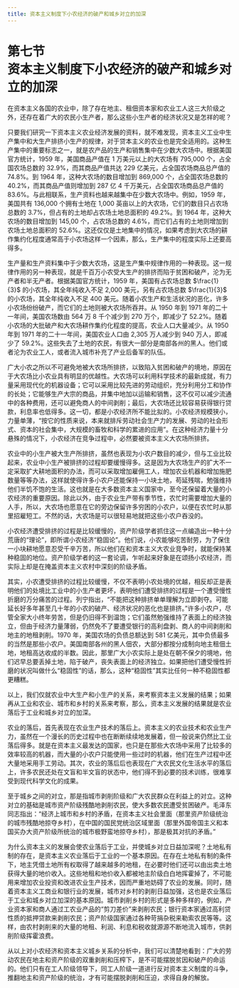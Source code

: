 ```yaml
---
title: 资本主义制度下小农经济的破产和城乡对立的加深
---
```


# 第七节<br>**资本主义制度下&zwnj;小农经济的破产&zwnj;和城乡对立的加深**

在资本主义各国的农业中，除了存在地主、租佃资本家和农业工人这三大阶级之外，还存在着广大的农民小生产者，那么这些小生产者的经济状况又是怎祥的呢？

只要我们研究一下资本主义农业经济发展的资料，就不难发现，资本主义工业中生产集中和大生产排挤小生产的规律，对于贷本主义的农业也是完全适用的。这种生产集中的重要标志之一，就是农产品的生产和销售集中在少数大农场中。根据美国官方统计，1959 年，美国商品产值在 1 万美元以上的大农场有 795,000 个，占全国农场总数的 32.9%，而其商品产值共达 229 亿美元，占全国农场商品总产值的 74.8%。到 1964 年，这种大农场的数目增加到 869,000 个，占全国农场总数的 40.2%，而其商品产值则增加到 287 亿 4 千万美元，占全国农场商品总产值的 83.6%。与此相联系，生产资料也越来越集中在少数大农场中。例如，1959 年，美国共有 136,000 个拥有士地在 1,000 英亩以上的大农场，它们的数目只占农场总数的 3.7%，但占有的土地却占农场土地总面积的 49.2%。到 1964 年，这种大农场的数目增加到 145,00 个，占农场总数的 4.6%，而它们占有的土地则增加到农场土地总面积的 52.6%。这还仅仅是土地集中的情况，如果考虑到大农场的耕作集约化程度通常高于小农场这样一个因素，那么，生产集中的程度实际上还要高得多。

生产量和生产资料集中于少数大农场，这是生产集中规律作用的一种表现。这一规律作用的另一种表现，就是千百万小农受大生产的排挤而陷于贫困和破产，沦为无产者和半无产者。根据美国官方统计，1959 年，美国有占农场总数 $\frac{1}{3}$ 的小农场，其全年纯收入不足 2,000 美元，另有占农场总数 $\frac{1}{3}$ 的小农场，其全年纯收入不足 400 美元。随着小农生产和生活状况的恶化，许多小农场纷纷破产，而它们的土地则被大农场所吞并。从 1950 年到 1971 年的二十一年间，美国农场数由 564 万 8 千个减少到 270 万个，即减少了 52.2%。随着小农场的大批破产和大农场耕作集约化程度的提高，农业人口大量减少。从 1950 年到 1971 年的二十一年间，美国农业人口由 2,305 万人减少到 940 万人，即减少了 59.2%。这些失去了土地的农民，有很大一部分是南部各州的黑人。他们或者沦为农业工人，或者流入城市补充了产业后备军的队伍。

广大小农之所以不可避免地被大农场所排挤，以致陷入贫困和破产的境地，原因在于大农场比小农业具有明显的优越性。大农场可以利用科学技术的最新成就，有力量采用现代化的机器设备；它可以采用比较先进的劳动组织，充分利用分工和协作的长处；它能够生产大宗的商品，并集中地加以运输和销售，这不仅可以减少流通中的各种费用，还可以避免商人的中间剥削；最后，大农场还比较容易获得银行贷款，利息率也低得多。这一切，都是小农经济所不能比拟的。小农经济规模狭小，力量单薄，“按它的性质来说，本来就排斥劳动社会生产力的发展、劳动的社会形式、资本的社会集中，大规模的畜牧和科学的累进的应用”。在这种经济力量十分悬殊的情况下，小农经济在竞争过程中，必然要被资本主义大农场所排挤。

农业中的小生产被大生产所排挤，虽然也表现为小农户数目的减少，但与工业比较起来，农业中小生产被排挤的过程却要缓慢得多。这是因为大农场生产的扩大不一定采取扩大耕地面积的办法，而可以采取增加雇佣工人，增加农业机器和增加施肥数量等等办法，这样就使得许多小农户还能保持一小块土地，苟延残喘，勉强维持他们半饥不饱的生活。这也就是在大多数资本主义国家中，至今还保留着大量的小农经济的重要原因。除此以外，由于农业生产带有季节性，农忙时需要增加大量的人手，所以，大农场也愿意在它的旁边保留许多穷困的小农户，以便在农忙时从那里招雇短工。不然的话，大农场是可以很轻易地就把这些小农户吞没的。

小农经济遭受排挤的过程是比较缓慢的，资产阶级学者抓住这一点编造出一种十分荒唐的“理论”，即所谓小农经济“稳固论”。他们说，小农能够吃苦耐劳，为了保住一小块耕地愿意忍受千辛万苦，所以他们在和资本主义大农业竞争时，就能保持某种稳固的地位。资产阶级学者的这一套论调，乍听起来好象是在颂扬小农经济，而实际上却是在掩盖资本主义农村中深刻的阶级矛盾。

其实，小农遭受排挤的过程比较缓慢，不仅不表明小农处境的优越，相反却正是表明他们的处境比工业中的小生产者更坏，表明他们遭受排挤的过程是一个遭受慢性折磨的万分痛苦的过程。列宁指出，“不能把这种排挤单单理解为立即剥夺。可能延长好多年甚至几十年的小农的破产、经济状况的恶化也是排挤。”许多小农户，尽管全家大小终年劳苦，但是仍旧得不到温饱；它们虽然勉强维持了表面上的经济独立，但由于经济力量薄弱，仍然免不了要遭受银行的高利盘剥、商人的中间剥削和地主的地租剥削。1970 年，美国农场的负债总额达到 581 亿美元，其中负债最多的当然是那些小农户。美国南部各州的黑人佃农，大部分都按分成制向地主租佃土地，地租高达收成的半数。因此，那里广大小农实际上是处在朝不保夕的境地，他们迟早总要丢掉土地，陷于破产，丧失表面上的经济独立。如果把他们遭受慢性折磨的状况叫做什么“稳固性”的话，那么，这种“稳固性”其实比任何一种不稳固性都更糟糕。

以上，我们仅就农业中大生产和小生产的关系，来考察资本主义发展的结果；如果再从工业和农业、城市和乡村的关系来考察，那么，资本主义发展的结果就是农业落后于工业和城乡对立的加深。

农业的落后，首先表现在农业生产技术的落后上。资本主义的农业技术和农业生产力，虽然在一个漫长的历史过程中也在断断续续地发展着，但一般说来仍然比工业落后得多。就是在资本主义最发达的国家，也只是在那些大农场中采用了比较多的效率较高的机器，而大量的小农户只能使用一些过时的机器，他们在生产过程中还大量地采用手工劳动。其次，农业的落后后也表现在广大农民文化生活水平的落后上，许多农民还处在文盲和半文盲的状态中，他们得不到必要的技术训练，很难享受到现代科学文化的成果。

至于城乡之间的对立，那是指城市剥削阶级和广大农民群众在利益上的对立。这种对立的基础是城市资产阶级残酷地剥削农民，使大多数农民遭受贫困破产。毛泽东同志指出：“经济上城市和乡村的矛盾，在资本主义社会里面（那里资产阶级统治的城市残酷地掠夺乡村），在中国的国民党统治区域里面（那里外国帝国主义和本国买办大资产阶级所统治的城市极野蛮地掠夺乡村），那是极其对抗的矛盾。”

为什么资本主义的发展会使农业落后于工业，并使城乡对立日益加深呢？土地私有制的存在，是资本主义农业落后于工业的一个基本原因。在存在土地私有制的条件下，地主凭借土地所有权取得了越来越多的地租，在必要时他们还可以由出卖土地获得大量的地价收入。这些地租和地价收入都被地主阶级白白地挥霍掉了，不可能用来增加农业投资和改进农业生产技术，因而严重地妨碍了农业的发展。同时，随着资本主义工商业和银行业的发展，城市对乡村的剥削日益加强，这也是农业落后于工业和城乡对立加深的基本原因。城市剥削乡村的形式是多种多样的，例如，产业资本家和商人通过工农业产品的“剪刀差价”来剥削农民；银行资本家通过高利贷性质的抵押贷款来剥削农民；资产阶级国家通过各种苛捐杂税来勒索农民等等。这样，由农村剥削来的大量的地租、利润、利息和税收就源源不断地流入城市，供剥削阶级挥霍浪费。

从以上对小农经济和资本主义城乡关系的分析中，我们可以清楚地看到：广大的劳动农民在地主和资产阶级的双重剥削和压榨下，是不可能摆脱贫因和破产的命运的。他们只有在工人阶级领导下，同工人阶级一道进行反对资本主义制度的斗争，推翻地主和资产阶级的统治，才有可能摆脱剥削和压迫，求得自身的解放。